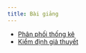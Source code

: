 ```yaml
---
title: Bài giảng
---
```


* [Phân phối thống kê](https://lampk.github.io/course_Epidemiology/slides/Slide_DTHUD_01_PPTK.html)
* [Kiểm định giả thuyết](https://lampk.github.io/course_Epidemiology/slides/Slide_DTHUD_02_KDGT1.html)